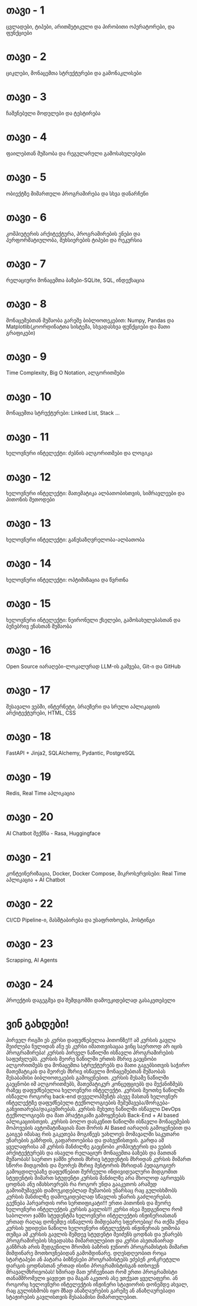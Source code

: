 # **თავი - 1**
ცვლადები, ტიპები, არითმეტიკული და პირობითი ოპერატორები, და ფუნქციები
# **თავი - 2**
ციკლები, მონაცემთა სტრუქტურები და გამონაკლისები
# **თავი - 3**
ჩაშენებული მოდულები და ტესტირება 
# **თავი - 4**
ფაილებთან მუშაობა და რეგულარული გამოსახულებები
# **თავი - 5**
ობიექტზე მიმართული პროგრამირება და სხვა დანარჩენი
# **თავი - 6**
კომპიუტერის არქიტექტურა, პროგრამირების ენები და პერფორმატიულობა, მეხსიერების ტიპები და რეკურსია
# **თავი - 7**
რელაციური მონაცემთა ბაზები-SQLite, SQL, ინდექსაცია
# **თავი - 8**
მონაცემებთან მუშაობა გარეშე ბიბლიოთეკებით: Numpy, Pandas და Matplotlib(კოორდინატთა სისტემა, სხვადასხვა ფუნქციები და მათი გრაფიკები)
# **თავი - 9**
Time Complexity, Big O Notation, ალგორითმები
# **თავი - 10**
მონაცემთა სტრუქტურები: Linked List, Stack ...
# **თავი - 11**
ხელოვნური ინტელექტი: ძებნის ალგორითმები და ლოგიკა
# **თავი - 12**
ხელოვნური ინტელექტი: მათემატიკა ალბათობისთვის, სიმრავლეები და პითონის მეთოდები
# **თავი - 13**
ხელოვნური ინტელექტი: განუსაზღვრელობა-ალბათობა
# **თავი - 14**
ხელოვნური ინტელექტი: ოპტიმიზაცია და წვრთნა
# **თავი - 15**
ხელოვნური ინტელექტი: ნეირონული ქსელები, გამოსახულებასთან და ბუნებრივ ენასთან მუშაობა
# **თავი - 16**
Open Source იარაღები-ლოკალურად LLM-ის გაშვება,  Git-ი და GitHub
# **თავი - 17**
შესავალი ვებში, ინტერნეტი, ბრაუზერი და სრული აპლიკაციის არქიტექტურები, HTML, CSS
# **თავი - 18**
FastAPI + Jinja2, SQLAlchemy, Pydantic, PostgreSQL
# **თავი - 19**
Redis, Real Time აპლიკაცია
# **თავი - 20**
AI Chatbot შექმნა - Rasa, Huggingface
# **თავი - 21**
კონტეინერიზაცია, Docker, Docker Compose, მიკროსერვისები: Real Time აპლიკაცია + AI Chatbot
# **თავი - 22**
CI/CD Pipeline-ი, მასშტაბირება და უსაფრთხოება, ჰოსტინგი
# **თავი - 23**
Scrapping, AI Agents
# **თავი - 24**
პროექტის დაგეგმვა და შემდგომში დამოუკიდებლად გასაკეთებელი 

# **ვინ გახდები!**

პირველ რიგში ეს კურსი დაფუძნებულია პითონზე!!!
ამ კურსის გავლა შეიძლება ნულიდან ანუ ეს კურსი იმათთვისაცაა ვინც საერთოდ არ იცის პროგრამირება!
კურსის პირველ ნაწილში ისწავლი პროგრამირების საფუძვლებს.
კურსის მეორე ნაწილში ერთის მხრივ გაეცნობი ალგორითმებს და მონაცემთა სტრუქტურებს და მათი გაგებსითვის საჭირო მათემატიკას და მეორეს მხრივ ისწავლი მონაცემებთან მუშაობას შესაბამისი ბიბლიოთეკების გამოყენებით.
კურსის მესამე ნაწილში გაეცნობი იმ ალგორითმებს, მათემატიკურ კონცეფციებს და მექანიზმებს რაზეც დაფუძნებულია ხელოვნური ინტელექტი.
კურსის მეოთხე ნაწილში ისწავლი როგორც back-end დეველოპმენტს ასევე მასთან ხელოვნურ ინტელექტზე დაფუძნებული ტექნოლოგიების შემუშავება/მორგება-განვითარება/დაკავშირებას.
კურსის მეხუთე ნაწილში ისწავლი DevOps ტექნოლოგიებს და მათ პრაქტიკაში გამოყენებას Back-End + AI based აპლიკაციისთვის. 
კურსის ბოლო დასკვნით ნაწილში ისწავლი მონაცემების მოპოვების ავტომატიზაციას მათ შორის AI Based იარაღის გამოყენებით და გაიგებ იმასაც რის გაკეთება მოგიწევს უახლოეს მომავალში საკუთარი უნარების გაზრდის, გაფართოებისა და დახვეწისთვის.
გარდა ამ ყველაფრისა ამ კურსის მანძილზე გაეცნობი კომპიუტერის და ვების არქიტექტურებს და ისავლი რელაციურ მონაცემთა ბაზებს და მათთან მუშაობას! 
საერთო ჯამში ერთის მხრივ სტუდენტის მხრიდან კურსის მიმართ სწორი მიდგომის და მეორეს მხრივ მენტორის მხრიდან პედაგოგიურ გამოცდილებაზე დაფუძნებით შერჩეული ინდივიდუალური მიდგომით სტუდენტის მიმართ სტუდენტი კურსის მანძილზე არა მხოლოდ აგროვებს ცოდნას ანუ იმახსოვრებს რა როგორ უნდა გააკეთოს არამედ გამოიმუშავებს დამოუკიდებლად მუშაობის უნარსაც რაც გულისხმობს კურსის მანძილზე დამოუკიდებლად სწავლის უნარის გაძლიერებას.
გექნება ჰარვარდის ორი სერთიფიკატი!!! ერთი პითონის და მეორე ხელოვნური ინტელექტის კურსის გავლის!!!
კურსი ისეა შედგენილი რომ საბოლოო ჯამში სტუდენტმა ხელოვნური ინტელექტის ინჟინერიასთან ერთად რაღაც დონემდე ისწავლოს მიმდებარე სფეროებიც! რა თქმა უნდა კურსის უდიდესი ნაწილი ხელოვნური ინტელექტის ინჟინერიას ეთმობა თუმცა ამ კურსის გავლის შემდევ სტუდენტი შეიძენს ცოდნას და უნარებს პროგრამირების სხვადასხა მიმართულებით და კურსი ასეთანაირად განზრახ არის შედგენილი შრომის ბაზრის ჯუნიორ პროგრამისტის მიმართ მიმდინარე მოთხოვნებიდან გამომდინარე. დღესდღეობით როცა სტარტაპები ან პატარა ბიზნესები პროგრამისტებს ეძებენ კონკრეტული დარგის ცოდნასთან ერთად ისინი პროგრამისტისგან ითხოვენ მრავალმხრივობას! ხშირად მათ ურჩევნიათ რომ ერთი პროგრამისტი თანამშრომელი ყავდეთ და მაგან აკეთოს ასე ვთქვათ ყველაფერი.
ან როგორც ხელოვნური ინტელექტის ინჟინერი სტაჟიორის დონემდე ახვალ, რაც გულისხმობს იყო მზად ანაზღაურების გარეშე ან ანაზღაურებადი სტაჟირების გავლისთვის შესაბამისი მიმართულებით.













